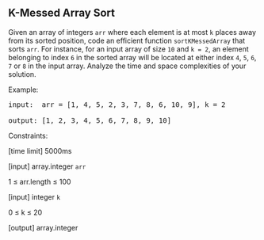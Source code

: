 ## K-Messed Array Sort

Given an array of integers <code>arr</code> where each element is at most <code>k</code> places away from its sorted position, code an efficient function <code>sortKMessedArray</code> that sorts <code>arr</code>. For instance, for an input array of size <code>10</code> and <code>k = 2</code>, an element belonging to index <code>6</code> in the sorted array will be located at either index <code>4</code>, <code>5</code>, <code>6</code>, <code>7</code> or <code>8</code> in the input array.
Analyze the time and space complexities of your solution.

Example:
<pre style="position: relative;">
input:  arr = [1, 4, 5, 2, 3, 7, 8, 6, 10, 9], k = 2

output: [1, 2, 3, 4, 5, 6, 7, 8, 9, 10]
</code></pre>
Constraints:

[time limit] 5000ms

[input] array.integer <code>arr</code>

1 ≤ arr.length ≤ 100

[input] integer <code>k</code>

0 ≤ k ≤ 20

[output] array.integer
